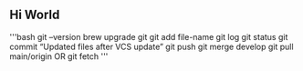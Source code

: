 ## Hi World
'''bash
git –version
brew upgrade git
git add file-name
git log
git status
git commit “Updated files after VCS update”
git push
git merge develop
git pull main/origin OR git fetch
'''